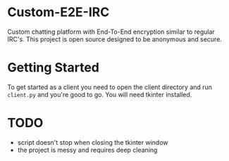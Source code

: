 # Custom-E2E-IRC
Custom chatting platform with End-To-End encryption similar to regular IRC's. This project is open source designed to be anonymous and secure.

# Getting Started
To get started as a client you need to open the client directory and run ```client.py``` and you're good to go. You will need tkinter installed.

# TODO
* script doesn't stop when closing the tkinter window
* the project is messy and requires deep cleaning 
